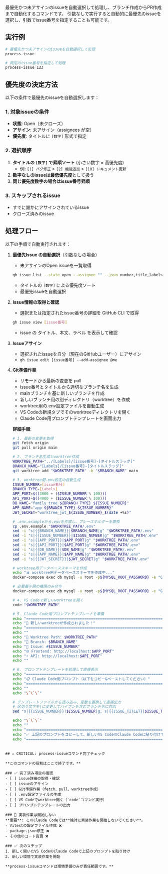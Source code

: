 最優先かつ未アサインのissueを自動選択して処理し、ブランチ作成からPR作成まで自動化するコマンドです。
引数なしで実行すると自動的に最優先のissueを選択し、引数でissue番号を指定することも可能です。

## 実行例

```bash
# 最優先かつ未アサインのissueを自動選択して処理
process-issue

# 特定のissue番号を指定して処理
process-issue 123
```

## 優先度の決定方法

以下の条件で最優先のissueを自動選択します：

### 1. **対象issueの条件**

- **状態**: Open（未クローズ）
- **アサイン**: 未アサイン（assignees が空）
- **優先度**: タイトルに `[数字]` 形式で指定

### 2. **選択順序**

1. **タイトルの `[数字]` で昇順ソート** (小さい数字 = 高優先度)
   - 例: `[1] バグ修正` > `[2] 機能追加` > `[10] ドキュメント更新`
2. **数字なしのissueは最低優先度**として扱う
3. **同じ優先度数字の場合はissue番号昇順**

### 3. **スキップされるissue**

- すでに誰かにアサインされているissue
- クローズ済みのissue

## 処理フロー

以下の手順で自動実行されます：

1. **最優先Issue の自動選択**（引数なしの場合）
   - 未アサインのOpen issueを一覧取得

   ```bash
   gh issue list --state open --assignee "" --json number,title,labels --limit 100
   ```

   - タイトルの `[数字]` による優先度ソート
   - 最優先issueを自動選択

2. **Issue情報の取得と確認**
   - 選択または指定されたissue番号の詳細を GitHub CLI で取得

   ```bash
   gh issue view [issue番号]
   ```

   - issue の タイトル、本文、ラベル を表示して確認

3. **Issueアサイン**
   - 選択されたissueを自分（現在のGitHubユーザー）にアサイン
   - `gh issue edit [issue番号] --add-assignee @me`

4. **Git準備作業**
   - リモートから最新の変更を pull
   - issue番号とタイトルから適切なブランチ名を生成
   - mainブランチを基に新しいブランチを作成
   - 新しいブランチ用の別ディレクトリ（worktree）を作成
   - worktree用の.env設定ファイルを自動生成
   - VS Codeの新規タブでそのworktreeディレクトリを開く
   - Claude Code用プロンプトテンプレートを画面出力

   **詳細手順**:

   ```bash
   # 1. 最新の変更を取得
   git fetch origin
   git pull origin main

   # 2. ブランチ名生成とworktree作成
   WORKTREE_PATH="../[Labels]/[issue番号]-[タイトルスラッグ]"
   BRANCH_NAME="[Labels]/[issue番号]-[タイトルスラッグ]"
   git worktree add "$WORKTREE_PATH" -b "$BRANCH_NAME" main

   # 3. worktree用.env設定の自動生成
   ISSUE_NUMBER=[issue番号]
   BRANCH_TYPE=[Labels]
   APP_PORT=$((3000 + ($ISSUE_NUMBER % 100)))
   API_PORT=$((4000 + ($ISSUE_NUMBER % 100)))
   DB_NAME="family_tree_${BRANCH_TYPE}_${ISSUE_NUMBER}"
   APP_NAME="app-${BRANCH_TYPE}-${ISSUE_NUMBER}"
   JWT_SECRET="worktree_jwt_${ISSUE_NUMBER}_$(date +%s)"

   # .env.exampleから.envを作成し、プレースホルダーを置換
   cp .env.example "$WORKTREE_PATH/.env"
   sed -i "s|{{BRANCH_NAME}}|$BRANCH_NAME|g" "$WORKTREE_PATH/.env"
   sed -i "s|{{ISSUE_NUMBER}}|$ISSUE_NUMBER|g" "$WORKTREE_PATH/.env"
   sed -i "s|{{APP_PORT}}|$APP_PORT|g" "$WORKTREE_PATH/.env"
   sed -i "s|{{API_PORT}}|$API_PORT|g" "$WORKTREE_PATH/.env"
   sed -i "s|{{DB_NAME}}|$DB_NAME|g" "$WORKTREE_PATH/.env"
   sed -i "s|{{APP_NAME}}|$APP_NAME|g" "$WORKTREE_PATH/.env"
   sed -i "s|{{JWT_SECRET}}|$JWT_SECRET|g" "$WORKTREE_PATH/.env"

   # worktree用データベーススキーマを作成
   echo "📊 worktree用データベーススキーマを作成中..."
   docker-compose exec db mysql -u root -p${MYSQL_ROOT_PASSWORD} -e "CREATE DATABASE IF NOT EXISTS \`${DB_NAME}\`;" 2>/dev/null || echo "⚠️  DB作成をスキップ（DBコンテナが停止中の可能性）"

   # 必要最小限の権限のみ付与
   docker-compose exec db mysql -u root -p${MYSQL_ROOT_PASSWORD} -e "GRANT SELECT, INSERT, UPDATE, DELETE, CREATE, DROP, ALTER, INDEX ON \`${DB_NAME}\`.* TO 'family_tree_user'@'%';" 2>/dev/null || echo "⚠️  権限付与をスキップ（DBコンテナが停止中の可能性）"

   # 4. VS Codeで新しいworktreeを開く
   code "$WORKTREE_PATH"

   # 5. Claude Code用プロンプトテンプレートを準備
   echo "========================================================================================"
   echo "🚀 新しいworktreeが作成されました！"
   echo "========================================================================================"
   echo ""
   echo "📁 Worktree Path: $WORKTREE_PATH"
   echo "🌿 Branch: $BRANCH_NAME"
   echo "🔢 Issue: #$ISSUE_NUMBER"
   echo "🌐 Frontend: http://localhost:$APP_PORT"
   echo "⚡ API: http://localhost:$API_PORT"
   echo ""

   # 6. プロンプトテンプレートを処理して直接表示
   echo "========================================================================================"
   echo "📋 Claude Code用プロンプト（以下をコピー&ペーストしてください）"
   echo "========================================================================================"
   echo ""
   echo "\`\`\`"

   # テンプレートファイルから読み込み、変数を置換して直接出力
   # 区切り文字を|に変更してハイフンを含むブランチ名に対応
   sed "s|{{ISSUE_NUMBER}}|$ISSUE_NUMBER|g; s|{{ISSUE_TITLE}}|$ISSUE_TITLE|g; s|{{BRANCH_NAME}}|$BRANCH_NAME|g; s|{{APP_PORT}}|$APP_PORT|g; s|{{API_PORT}}|$API_PORT|g" .claude/templates/worktree-prompt.md

   echo "\`\`\`"
   echo ""
   echo "========================================================================================"
   echo "✅ 上記のプロンプトをコピーして、新しいVS CodeのClaude Codeに貼り付けてください"
   echo "========================================================================================"
   ```

```

## ⚠️ CRITICAL: process-issueコマンド完了チェック

**このコマンドの役割はここで終了です。**

### ✅ 完了済み項目の確認
- [ ] issue詳細の取得・確認
- [ ] issueのアサイン
- [ ] Git準備作業（fetch、pull、worktree作成）
- [ ] .env設定ファイルの生成
- [ ] VS Codeでworktree開く（`code`コマンド実行）
- [ ] プロンプトテンプレートの出力

### 🚫 実装作業は開始しない
**重要**: このClaude Codeでは**絶対に実装作業を開始しないでください**。
- Vitestの設定ファイル作成 ❌
- package.json修正 ❌
- その他のコード変更 ❌

### ✅ 次のステップ
1. 新しく開いたVS CodeのClaude Codeで上記のプロンプトを貼り付け
2. 新しい環境で実装作業を開始

**process-issueコマンドは環境準備のみが責任範囲です。**
```
